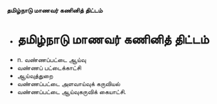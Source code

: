 **தமிழ்நாடு மாணவர் கணினித் திட்டம்**
- # தமிழ்நாடு மாணவர் கணினித் திட்டம்
- n. வண்ணப்பட்டை ஆய்வு
- வண்ணப் பட்டைக்காட்சி
- ஆய்வுத்துறை
- வண்ணப்பட்டை அளவாய்வுக் கருவியல்
- வண்ணப்பட்டை ஆய்வுகருவிக் கையாட்சி.

